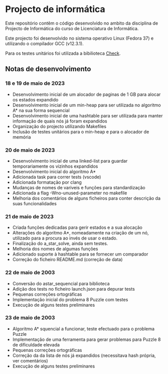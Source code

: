 # Projecto de informática 

Este repositório contêm o código desenvolvido no ambito da disciplina de Projecto de Informática do curso de Licenciatura de Informática. 

Este projecto foi desenvolvido no sistema operativo Linux (Fedora 37) e utilizando o compilador GCC (v12.3.1).

Para os testes unitários foi utilizada a bibilioteca [Check](https://libcheck.github.io/check/). 

## Notas de desenvolvimento

### 18 e 19 de maio de 2023 

* Desenvolvimento inicial de um alocador de paginas de 1 GB para alocar os estados expandido
* Desenvolvimento inicial de um min-heap para ser utilizada no algoritmo A* na sua forma sequencial
* Desenvolvimento inicial de uma hashtable para ser utilizada para manter informação de quais nós já foram expandidos
* Organização do projecto utilizando Makefiles
* Inclusão de testes unitários para o min-heap e para o alocador de memória

### 20 de maio de 2023
* Desenvolvimento inicial de uma linked-list para guardar temporariamente os vizinhos expandidos
* Desenvolvimento inicial do algoritmo A*
* Adicionada task para correr tests (vscode)
* Adicionada formatação por clang
* Mudanças de nomes de variveis e funções para standardização
* Adicionada a flag -Wno-unused-parameter no makefile
* Melhoria dos comentários de alguns ficheiros para conter descrição da suas funcionalidades

### 21 de maio de 2023
* Criada funções dedicadas para gerir estados e a sua alocação
* Alterações do algoritmo A*, nomeadamente na criação de um nó, utilizado para a procura ao invés de usar o estado. 
* Finalização do a_star_solve, ainda sem testes.
* Melhoria dos nomes de algumas funções
* Adicionado suporte à hashtable para se fornecer um comparador
* Correção do ficheiro README.md (correção de data)

### 22 de maio de 2003
* Conversão do astar_sequencial para biblioteca
* Adição dos tests no ficheiro launch.json para depurar tests
* Pequenas correções ortográficas
* Implementação inicial do problema 8 Puzzle com testes
* Execução de alguns testes preliminares

### 23 de maio de 2003
* Algoritmo A* squencial a funcionar, teste efectuado para o problema Puzzle
* Implementação de uma ferramenta para gerar problemas para Puzzle 8 de dificuldade elevada
* Pequenas correções ortográficas
* Correção da da lista de nós já expandidos (necessitava hash própria, ver comentários)
* Execução de alguns testes preliminares

